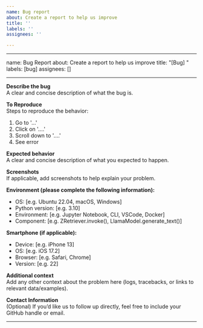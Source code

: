 ```yaml
---
name: Bug report
about: Create a report to help us improve
title: ''
labels: ''
assignees: ''

---
```


---
name: Bug Report
about: Create a report to help us improve
title: "[Bug] "
labels: [bug]
assignees: []

---

**Describe the bug**  
A clear and concise description of what the bug is.

**To Reproduce**  
Steps to reproduce the behavior:
1. Go to '...'
2. Click on '....'
3. Scroll down to '....'
4. See error

**Expected behavior**  
A clear and concise description of what you expected to happen.

**Screenshots**  
If applicable, add screenshots to help explain your problem.

**Environment (please complete the following information):**
- OS: [e.g. Ubuntu 22.04, macOS, Windows]
- Python version: [e.g. 3.10]
- Environment: [e.g. Jupyter Notebook, CLI, VSCode, Docker]
- Component: [e.g. ZRetriever.invoke(), LlamaModel.generate_text()]

**Smartphone (if applicable):**
- Device: [e.g. iPhone 13]
- OS: [e.g. iOS 17.2]
- Browser: [e.g. Safari, Chrome]
- Version: [e.g. 22]

**Additional context**  
Add any other context about the problem here (logs, tracebacks, or links to relevant data/examples).

**Contact Information**  
(Optional) If you’d like us to follow up directly, feel free to include your GitHub handle or email.

---
